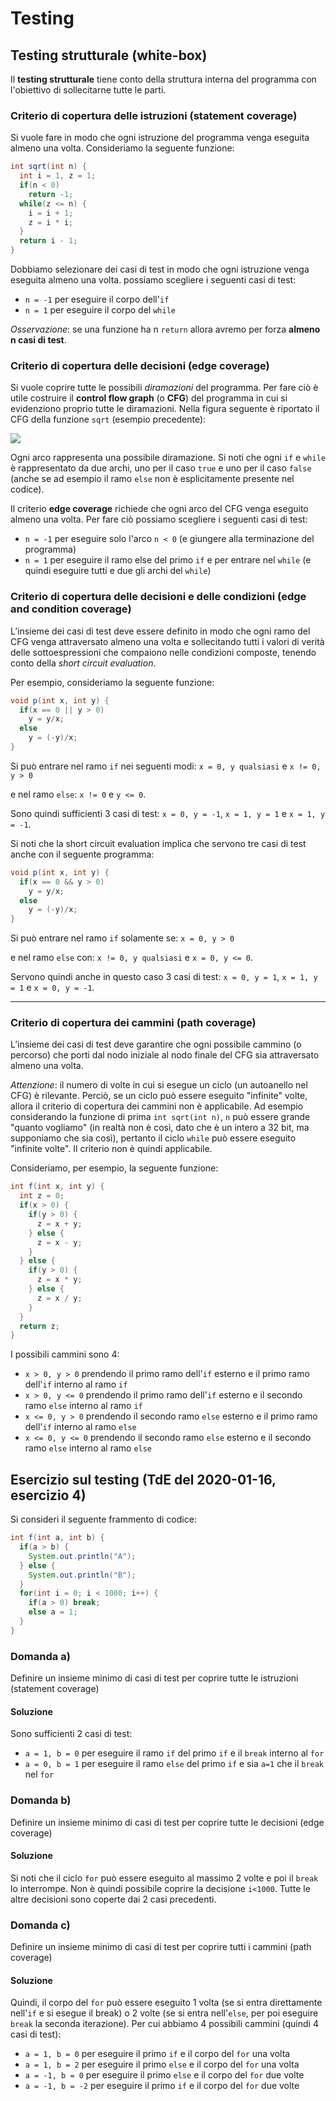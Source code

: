 # Testing

## Testing strutturale (white-box)

Il **testing strutturale** tiene conto della struttura interna del programma con l'obiettivo di sollecitarne tutte le parti.

### Criterio di copertura delle istruzioni (statement coverage)

Si vuole fare in modo che ogni istruzione del programma venga eseguita almeno una volta.
Consideriamo la seguente funzione:

```java
int sqrt(int n) {
  int i = 1, z = 1;
  if(n < 0) 
    return -1;
  while(z <= n) {
    i = i + 1;
    z = i * i;
  }
  return i - 1;
}
```

Dobbiamo selezionare dei casi di test in modo che ogni istruzione venga eseguita almeno una volta.
possiamo scegliere i seguenti casi di test:

- `n = -1` per eseguire il corpo dell'`if`
- `n = 1` per eseguire il corpo del `while`

_Osservazione_: se una funzione ha n `return` allora avremo per forza **almeno n casi di test**.

### Criterio di copertura delle decisioni (edge coverage)

Si vuole coprire tutte le possibili _diramazioni_ del programma. Per fare ciò è utile costruire il **control flow graph** (o **CFG**) del programma in cui si evidenziono proprio tutte le diramazioni.
Nella figura seguente è riportato il CFG della funzione `sqrt` (esempio precedente):

![](./immagini/cfg.svg)

Ogni arco rappresenta una possibile diramazione. Si noti che ogni `if` e `while` è rappresentato da due archi, uno per il caso `true` e uno per il caso `false` (anche se ad esempio il ramo `else` non è esplicitamente presente nel codice).

Il criterio **edge coverage** richiede che ogni arco del CFG venga eseguito almeno una volta. Per fare ciò possiamo scegliere i seguenti casi di test:

- `n = -1` per eseguire solo l'arco `n < 0` (e giungere alla terminazione del programma)
- `n = 1` per eseguire il ramo else del primo `if` e per entrare nel `while` (e quindi eseguire tutti e due gli archi del `while`)

### Criterio di copertura delle decisioni e delle condizioni (edge and condition coverage)

L’insieme dei casi di test deve essere definito in modo che ogni ramo del CFG venga attraversato almeno una volta e sollecitando tutti i valori di verità delle sottoespressioni che compaiono nelle condizioni composte, tenendo conto della _short circuit evaluation_.

Per esempio, consideriamo la seguente funzione:

```java
void p(int x, int y) {
  if(x == 0 || y > 0)
    y = y/x;
  else
    y = (-y)/x;
}
```

Si può entrare nel ramo `if` nei seguenti modi: `x = 0, y qualsiasi` e `x != 0, y > 0`

e nel ramo `else`: `x != 0` e `y <= 0`.

Sono quindi sufficienti 3 casi di test: `x = 0, y = -1`, `x = 1, y = 1` e `x = 1, y = -1`.

Si noti che la short circuit evaluation implica che servono tre casi di test anche con il seguente programma:

```java
void p(int x, int y) {
  if(x == 0 && y > 0)
    y = y/x;
  else
    y = (-y)/x;
}
```

Si può entrare nel ramo `if` solamente se: `x = 0, y > 0`

e nel ramo `else` con: `x != 0, y qualsiasi` e `x = 0, y <= 0`.

Servono quindi anche in questo caso 3 casi di test: `x = 0, y = 1`, `x = 1, y = 1` e `x = 0, y = -1`.

---

### Criterio di copertura dei cammini (path coverage)

L’insieme dei casi di test deve garantire che ogni possibile cammino (o percorso) che porti dal nodo iniziale al nodo finale del CFG sia attraversato almeno una volta.

_Attenzione_: il numero di volte in cui si esegue un ciclo (un autoanello nel CFG) è rilevante. Perciò, se un ciclo può essere eseguito "infinite" volte, allora il criterio di copertura dei cammini non è applicabile. Ad esempio considerando la funzione di prima `int sqrt(int n)`, `n` può essere grande "quanto vogliamo" (in realtà non è così, dato che è un intero a 32 bit, ma supponiamo che sia così), pertanto il ciclo `while` può essere eseguito "infinite volte". Il criterio non è quindi applicabile.

Consideriamo, per esempio, la seguente funzione:

```java
int f(int x, int y) {
  int z = 0;
  if(x > 0) {
    if(y > 0) {
      z = x + y;
    } else {
      z = x - y;
    }
  } else {
    if(y > 0) {
      z = x * y;
    } else {
      z = x / y;
    }
  }
  return z;
}
```

I possibili cammini sono 4:

- `x > 0, y > 0` prendendo il primo ramo dell'`if` esterno e il primo ramo dell'`if` interno al ramo `if`
- `x > 0, y <= 0` prendendo il primo ramo dell'`if` esterno e il secondo ramo `else` interno al ramo `if`
- `x <= 0, y > 0` prendendo il secondo ramo `else` esterno e il primo ramo dell'`if` interno al ramo `else`
- `x <= 0, y <= 0` prendendo il secondo ramo `else` esterno e il secondo ramo `else` interno al ramo `else`

## Esercizio sul testing (TdE del 2020-01-16, esercizio 4)

Si consideri il seguente frammento di codice:

```java
int f(int a, int b) {
  if(a > b) {
    System.out.println("A");
  } else {
    System.out.println("B");
  }
  for(int i = 0; i < 1000; i++) {
    if(a > 0) break;
    else a = 1;
  }
}
```

### Domanda a)

Definire un insieme minimo di casi di test per coprire tutte le istruzioni (statement coverage)

#### Soluzione

Sono sufficienti 2 casi di test:

- `a = 1, b = 0` per eseguire il ramo `if` del primo `if` e il `break` interno al `for`
- `a = 0, b = 1` per eseguire il ramo `else` del primo `if` e sia `a=1` che il `break` nel `for`

### Domanda b)

Definire un insieme minimo di casi di test per coprire tutte le decisioni (edge coverage)

#### Soluzione

Si noti che il ciclo `for` può essere eseguito al massimo 2 volte e poi il `break` lo interrompe. Non è quindi possibile coprire la decisione `i<1000`. Tutte le altre decisioni sono coperte dai 2 casi precedenti.

### Domanda c)

Definire un insieme minimo di casi di test per coprire tutti i cammini (path coverage)

#### Soluzione

Quindi, il corpo del `for` può essere eseguito 1 volta (se si entra direttamente nell'`if` e si esegue il break) o 2 volte (se si entra nell'`else`, per poi eseguire `break` la seconda iterazione). Per cui abbiamo 4 possibili cammini (quindi 4 casi di test):

- `a = 1, b = 0` per eseguire il primo `if` e il corpo del `for` una volta
- `a = 1, b = 2` per eseguire il primo `else` e il corpo del `for` una volta
- `a = -1, b = 0` per eseguire il primo `else` e il corpo del `for` due volte
- `a = -1, b = -2` per eseguire il primo `if` e il corpo del `for` due volte
